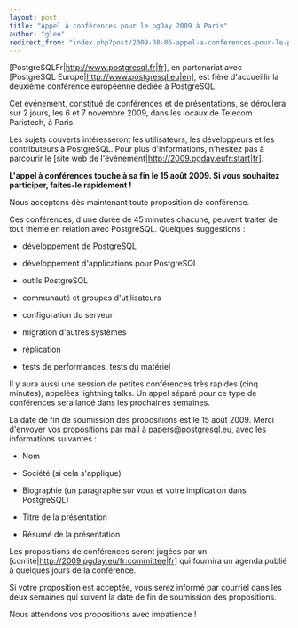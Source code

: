 ```yaml
---
layout: post
title: "Appel à conférences pour le pgDay 2009 à Paris"
author: "gleu"
redirect_from: "index.php?post/2009-08-06-appel-a-conferences-pour-le-pgday-2009-a-paris "
---
```



[PostgreSQLFr|http://www.postgresql.fr|fr], en partenariat avec [PostgreSQL Europe|http://www.postgresql.eu|en], est fière d'accueillir la deuxième conférence européenne dédiée à PostgreSQL.



Cet événement, constitué de conférences et de présentations, se déroulera sur 2 jours, les 6 et 7 novembre 2009, dans les locaux de Telecom Paristech, à Paris.



Les sujets couverts intéresseront les utilisateurs, les développeurs et les contributeurs à PostgreSQL. Pour plus d'informations, n'hésitez pas à parcourir le [site web de l'événement|http://2009.pgday.eufr:start|fr].



__L'appel à conférences touche à sa fin le 15 août 2009. Si vous souhaitez participer, faites-le rapidement !__

<!--more-->


Nous acceptons dès maintenant toute proposition de conférence.



Ces conférences, d'une durée de 45 minutes chacune, peuvent traiter de tout thème en relation avec PostgreSQL. Quelques suggestions :



* développement de PostgreSQL

* développement d'applications pour PostgreSQL

* outils PostgreSQL

* communauté et groupes d'utilisateurs

* configuration du serveur

* migration d'autres systèmes

* réplication

* tests de performances, tests du matériel



Il y aura aussi une session de petites conférences très rapides (cinq minutes), appelées lightning talks. Un appel séparé pour ce type de conférences sera lancé dans les prochaines semaines.



La date de fin de soumission des propositions est le 15 août 2009. Merci d'envoyer vos propositions par mail à papers@postgresql.eu, avec les informations suivantes :



* Nom

* Société (si cela s'applique)

* Biographie (un paragraphe sur vous et votre implication dans PostgreSQL)

* Titre de la présentation

* Résumé de la présentation



Les propositions de conférences seront jugées par un [comité|http://2009.pgday.eu/fr:committee|fr] qui fournira un agenda publié à quelques jours de la conférence.



Si votre proposition est acceptée, vous serez informé par courriel dans les deux semaines qui suivent la date de fin de soumission des propositions.



Nous attendons vos propositions avec impatience !
